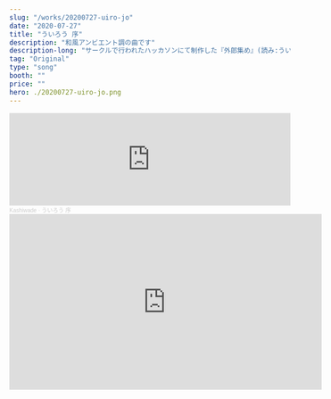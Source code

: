 ```yaml
---
slug: "/works/20200727-uiro-jo"
date: "2020-07-27"
title: "ういろう 序"
description: "和風アンビエント調の曲です"
description-long: "サークルで行われたハッカソンにて制作した『外郎集め』(読み:ういろうあつめ)という弾幕系シューティングゲームのタイトル場面での曲を作りました。ループを想定して作っています"
tag: "Original"
type: "song"
booth: ""
price: ""
hero: ./20200727-uiro-jo.png
---
```


<iframe width="100%" height="166" scrolling="no" frameborder="no" allow="autoplay" src="https://w.soundcloud.com/player/?url=https%3A//api.soundcloud.com/tracks/869269783&color=%23ff5500&auto_play=false&hide_related=false&show_comments=true&show_user=true&show_reposts=false&show_teaser=true"></iframe><div style="font-size: 10px; color: #cccccc;line-break: anywhere;word-break: normal;overflow: hidden;white-space: nowrap;text-overflow: ellipsis; font-family: Interstate,Lucida Grande,Lucida Sans Unicode,Lucida Sans,Garuda,Verdana,Tahoma,sans-serif;font-weight: 100;"><a href="https://soundcloud.com/kashiwade" title="Kashiwade" target="_blank" style="color: #cccccc; text-decoration: none;">Kashiwade</a> · <a href="https://soundcloud.com/kashiwade/o4mly9hayugt" title="ういろう 序" target="_blank" style="color: #cccccc; text-decoration: none;">ういろう 序</a></div>

<iframe width="560" height="315" src="https://www.youtube.com/embed/Zy2uz7Wi4ZM" title="YouTube video player" frameborder="0" allow="accelerometer; autoplay; clipboard-write; encrypted-media; gyroscope; picture-in-picture" allowfullscreen></iframe>

